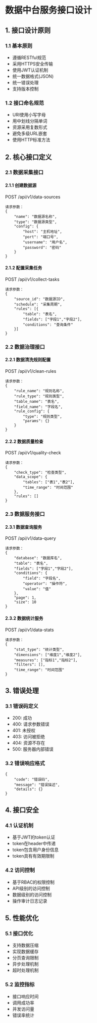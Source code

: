 # 数据中台服务接口设计

## 1. 接口设计原则

### 1.1 基本原则
- 遵循RESTful规范
- 采用HTTPS安全传输
- 使用JWT认证机制
- 统一数据格式(JSON)
- 统一错误处理
- 支持版本控制

### 1.2 接口命名规范
- URI使用小写字母
- 用中划线分隔单词
- 资源采用复数形式
- 避免多级URL嵌套
- 使用HTTP标准方法

## 2. 核心接口定义

### 2.1 数据采集接口
#### 2.1.1 创建数据源
POST /api/v1/data-sources
```
请求参数：
{
    "name": "数据源名称",
    "type": "数据源类型",
    "config": {
        "host": "主机地址",
        "port": "端口号",
        "username": "用户名",
        "password": "密码"
    }
}
```

#### 2.1.2 配置采集任务
POST /api/v1/collect-tasks
```
请求参数：
{
    "source_id": "数据源ID",
    "schedule": "采集周期",
    "rules": [{
        "table": "表名",
        "fields": ["字段1","字段2"],
        "conditions": "查询条件"
    }]
}
```

### 2.2 数据治理接口

#### 2.2.1 数据清洗规则配置
POST /api/v1/clean-rules
```
请求参数：
{
    "rule_name": "规则名称",
    "rule_type": "规则类型",
    "table_name": "表名",
    "field_name": "字段名",
    "rule_config": {
        "type": "规则类型",
        "params": {}
    }
}
```

#### 2.2.2 数据质量检查
POST /api/v1/quality-check
```
请求参数：
{
    "check_type": "检查类型",
    "data_scope": {
        "tables": ["表1","表2"],
        "time_range": "时间范围"
    },
    "rules": []
}
```

### 2.3 数据服务接口

#### 2.3.1 数据查询服务
POST /api/v1/data-query
```
请求参数：
{
    "database": "数据库名",
    "table": "表名",
    "fields": ["字段1","字段2"],
    "conditions": {
        "field": "字段名",
        "operator": "操作符",
        "value": "值"
    },
    "page": 1,
    "size": 10
}
```

#### 2.3.2 数据统计服务
POST /api/v1/data-stats
```
请求参数：
{
    "stat_type": "统计类型",
    "dimensions": ["维度1","维度2"],
    "measures": ["指标1","指标2"],
    "filters": [],
    "time_range": "时间范围"
}
```

## 3. 错误处理

### 3.1 错误码定义
- 200: 成功
- 400: 请求参数错误
- 401: 未授权
- 403: 访问被拒绝
- 404: 资源不存在
- 500: 服务器内部错误

### 3.2 错误响应格式
```
{
    "code": "错误码",
    "message": "错误描述",
    "details": {}
}
```

## 4. 接口安全

### 4.1 认证机制
- 基于JWT的token认证
- token在header中传递
- token包含用户身份信息
- token具有有效期限制

### 4.2 访问控制
- 基于RBAC的权限控制
- API级别的访问控制
- 数据级别的访问控制
- 操作审计日志记录

## 5. 性能优化

### 5.1 接口优化
- 支持数据压缩
- 实现数据缓存
- 分页查询限制
- 异步处理机制
- 超时处理机制

### 5.2 监控指标
- 接口响应时间
- 调用成功率
- 并发访问量
- 错误率统计